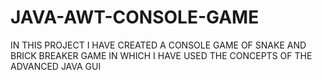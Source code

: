 # JAVA-AWT-CONSOLE-GAME
IN THIS PROJECT I HAVE CREATED A CONSOLE GAME OF SNAKE AND BRICK BREAKER GAME IN WHICH I HAVE USED THE CONCEPTS OF THE ADVANCED JAVA GUI 
